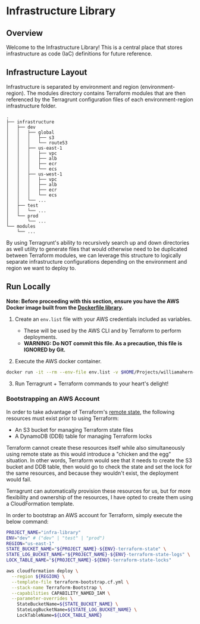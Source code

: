 # Infrastructure Library
## Overview
Welcome to the Infrastructure Library! This is a central place that stores infrastructure as code (IaC) definitions for future reference.

## Infrastructure Layout
Infrastructure is separated by environment and region (environment-region). The modules directory contains Terraform modules that are then referenced by the Terragrunt configuration files of each environment-region infrastructure folder.
```
.
├── infrastructure
│   ├── dev
│   │   ├── global
│   │   │   ├── s3
│   │   │   └── route53
│   │   ├── us-east-1
│   │   │   ├── vpc
│   │   │   ├── alb
│   │   │   ├── ecr
│   │   │   └── ecs
│   │   ├── us-west-1
│   │   │   ├── vpc
│   │   │   ├── alb
│   │   │   ├── ecr
│   │   │   └── ecs
│   │   └── ...
│   ├── test
│   │   └── ...
│   └── prod
│       └── ...
└── modules
    └── ...
```
By using Terragrunt's ability to recursively search up and down directories
as well utility to generate files that would otherwise need to be duplicated between
Terraform modules, we can leverage this structure to logically separate infrastructure configurations
depending on the environment and region we want to deploy to.

## Run Locally
**Note: Before proceeding with this section, ensure you have the AWS Docker image built from the [Dockerfile library](https://github.com/wi11ahern/dockerfile-library).**
1. Create an `env.list` file with your AWS credentials included as variables.
    - These will be used by the AWS CLI and by Terraform to perform deployments.
    - **WARNING: Do NOT commit this file. As a precaution, this file is IGNORED by Git.**

2. Execute the AWS docker container.
```bash
docker run -it --rm --env-file env.list -v $HOME/Projects/williamahern-com-infrastructure:/williamahern-com-infrastructure -t aws
```

3. Run Terragrunt + Terraform commands to your heart's delight!

### Bootstrapping an AWS Account
In order to take advantage of Terraform's [remote state](https://registry.terraform.io/providers/FlexibleEngineCloud/flexibleengine/latest/docs/guides/remote-state-backend), the following resources must exist prior to using Terraform:
- An S3 bucket for managing Terraform state files
- A DynamoDB (DDB) table for managing Terraform locks

Terraform cannot create these resources itself while also simultaneously using remote state
as this would introduce a "chicken and the egg" situation. In other words, Terraform would see that it needs to create the S3 bucket and DDB table, then would go to check the state and set the lock for the same resources, and because they wouldn't exist, the deployment would fail.

Terragrunt can automatically provision these resources for us, but for more flexibility and ownership of the resources, I have opted to create them using a CloudFormation template.

In order to bootstrap an AWS account for Terraform, simply execute the below command:
```bash
PROJECT_NAME="infra-library"
ENV="dev" # ("dev" | "test" | "prod")
REGION="us-east-1"
STATE_BUCKET_NAME="${PROJECT_NAME}-${ENV}-terraform-state" \
STATE_LOG_BUCKET_NAME="${PROJECT_NAME}-${ENV}-terraform-state-logs" \
LOCK_TABLE_NAME="${PROJECT_NAME}-${ENV}-terraform-state-locks"

aws cloudformation deploy \
  --region ${REGION} \
  --template-file terraform-bootstrap.cf.yml \
  --stack-name Terraform-Bootstrap \
  --capabilities CAPABILITY_NAMED_IAM \
  --parameter-overrides \
    StateBucketName=${STATE_BUCKET_NAME} \
    StateLogBucketName=${STATE_LOG_BUCKET_NAME} \
    LockTableName=${LOCK_TABLE_NAME}
```